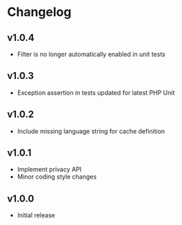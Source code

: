 Changelog
=========

v1.0.4
------

- Filter is no longer automatically enabled in unit tests

v1.0.3
------

- Exception assertion in tests updated for latest PHP Unit

v1.0.2
------

- Include missing language string for cache definition

v1.0.1
------

- Implement privacy API
- Minor coding style changes

v1.0.0
------

- Initial release
